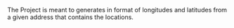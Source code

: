 The Project is meant to generates in format of longitudes and latitudes from a given address that contains the locations.